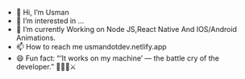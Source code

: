 - 👋 Hi, I’m Usman
- 👀 I’m interested in ...
- 🌱 I’m currently Working on Node JS,React Native And IOS/Android Animations.
- 📫 How to reach me usmandotdev.netlify.app
- 😄 Fun fact: “‘It works on my machine’ — the battle cry of the developer.” 🏰👨‍💻⚔️

<!---
ww21a/ww21a is a ✨ special ✨ repository because its `README.md` (this file) appears on your GitHub profile.
You can click the Preview link to take a look at your changes.
--->
